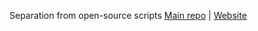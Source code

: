 Separation from open-source scripts
[Main repo](https://github.com/nick7-hub/roblox/) | [Website](https://nick7.moderka.org/)
